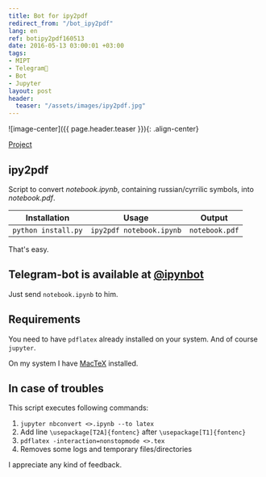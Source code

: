 ```yaml
---
title: Bot for ipy2pdf
redirect_from: "/bot_ipy2pdf"
lang: en
ref: botipy2pdf160513
date: 2016-05-13 03:00:01 +03:00
tags:
- MIPT
- Telegram💬
- Bot
- Jupyter
layout: post
header:
  teaser: "/assets/images/ipy2pdf.jpg"
---
```


![image-center]({{ page.header.teaser }}){: .align-center}

[Project](https://github.com/akarazeevprojects/ipy2pdf)

## ipy2pdf

Script to convert _notebook.ipynb_, containing russian/cyrrilic symbols, into _notebook.pdf_.

| Installation | Usage | Output |
| :-------------: | :-------------: | :-------------: |
| `python install.py` | `ipy2pdf notebook.ipynb` | `notebook.pdf` |

That's easy.

## Telegram-bot is available at [@ipynbot](https://t.me/ipynbot)

Just send `notebook.ipynb` to him.

## Requirements

You need to have `pdflatex` already installed on your system. And of course `jupyter`.

On my system I have [MacTeX](http://www.tug.org/mactex/) installed.

## In case of troubles

This script executes following commands:

1. `jupyter nbconvert <>.ipynb --to latex`
2. Add line `\usepackage[T2A]{fontenc}` after `\usepackage[T1]{fontenc}`
3. `pdflatex -interaction=nonstopmode <>.tex`
4. Removes some logs and temporary files/directories

I appreciate any kind of feedback.
